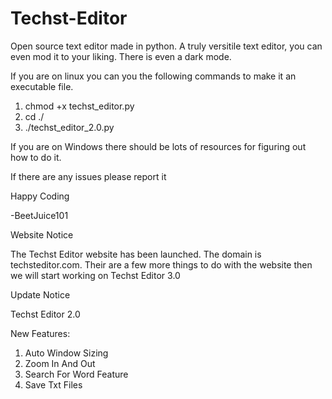 # Techst-Editor

Open source text editor made in python.  A truly versitile text editor, you can even mod it to your liking.  There is even a dark mode.


If you are on linux you can you the following commands to make it an executable file.

1. chmod +x techst_editor.py
2. cd ./
3. ./techst_editor_2.0.py

If you are on Windows there should be lots of resources for figuring out how to do it.

If there are any issues please report it

Happy Coding

-BeetJuice101

Website Notice

The Techst Editor website has been launched.  The domain is techsteditor.com.  Their are a few more things to do with the website then we will start working on Techst Editor 3.0

Update Notice

Techst Editor 2.0

New Features:

1. Auto Window Sizing
2. Zoom In And Out
3. Search For Word Feature
4. Save Txt Files
